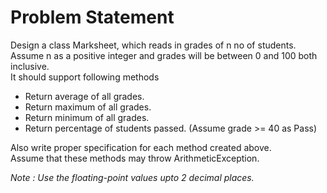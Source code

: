 # Problem Statement
Design a class Marksheet, which reads in grades of n no of students. Assume n as a positive integer and grades will be between 0 and 100 both inclusive. <br>
It should support following methods 
- Return average of all grades. 
- Return maximum of all grades.
- Return minimum of all grades.
- Return percentage of students passed. (Assume grade >= 40 as Pass) 


Also write proper specification for each method created above. <br>
Assume that these methods may throw ArithmeticException.<br>

*Note : Use the floating-point values upto 2 decimal places.*
